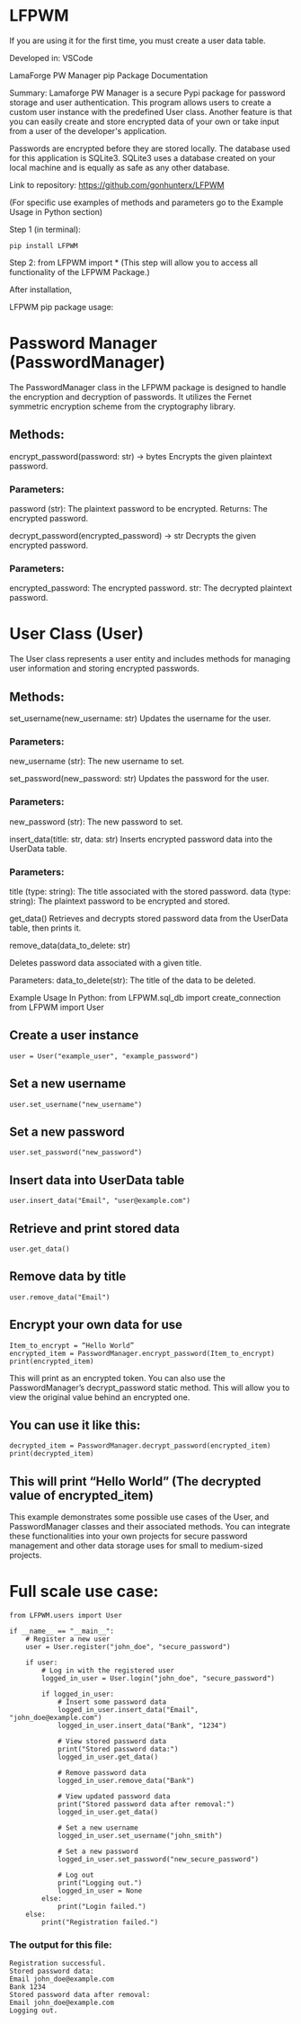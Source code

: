 # LFPWM

If you are using it for the first time, you must create a user data table.

Developed in: VSCode

LamaForge PW Manager pip Package Documentation

Summary:
Lamaforge PW Manager is a secure Pypi package for password storage and user authentication.
This program allows users to create a custom user instance with the predefined User class.
Another feature is that you can easily create and store encrypted data of your own or take input from a user
of the developer's application.

Passwords are encrypted before they are stored locally. The database used for this application is SQLite3.
SQLite3 uses a database created on your local machine and is equally as safe as any other database.

Link to repository: https://github.com/gonhunterx/LFPWM

(For specific use examples of methods and parameters
go to the Example Usage in Python section)

Step 1 (in terminal):

```
pip install LFPWM
```

Step 2: from LFPWM import \*
(This step will allow you to access all functionality of the LFPWM Package.)

After installation,

LFPWM pip package usage:

# Password Manager (PasswordManager)

The PasswordManager class in the LFPWM package is designed to handle the encryption and decryption of passwords. It utilizes the Fernet symmetric encryption scheme from the cryptography library.

## Methods:

encrypt_password(password: str) -> bytes
Encrypts the given plaintext password.

### Parameters:

password (str): The plaintext password to be encrypted.
Returns: The encrypted password.

decrypt_password(encrypted_password) -> str
Decrypts the given encrypted password.

### Parameters:

encrypted_password: The encrypted password.
str: The decrypted plaintext password.

# User Class (User)

The User class represents a user entity and includes methods for managing user information and storing encrypted passwords.

## Methods:

set_username(new_username: str)
Updates the username for the user.

### Parameters:

new_username (str): The new username to set.

set_password(new_password: str)
Updates the password for the user.

### Parameters:

new_password (str): The new password to set.

insert_data(title: str, data: str)
Inserts encrypted password data into the UserData table.

### Parameters:

title (type: string): The title associated with the stored password.
data (type: string): The plaintext password to be encrypted and stored.

get_data()
Retrieves and decrypts stored password data from the UserData table, then prints it.

remove_data(data_to_delete: str)

Deletes password data associated with a given title.

Parameters:
data_to_delete(str): The title of the data to be deleted.

Example Usage
In Python:
from LFPWM.sql_db import create_connection
from LFPWM import User

## Create a user instance

```
user = User("example_user", "example_password")
```

## Set a new username

```
user.set_username("new_username")
```

## Set a new password

```
user.set_password("new_password")
```

## Insert data into UserData table

```
user.insert_data("Email", "user@example.com")
```

## Retrieve and print stored data

```
user.get_data()
```

## Remove data by title

```
user.remove_data("Email")
```

## Encrypt your own data for use

```
Item_to_encrypt = “Hello World”
encrypted_item = PasswordManager.encrypt_password(Item_to_encrypt)
print(encrypted_item)
```

This will print as an encrypted token.
You can also use the PasswordManager’s decrypt_password static method. This will allow you to view the original value behind an encrypted one.

## You can use it like this:

```
decrypted_item = PasswordManager.decrypt_password(encrypted_item)
print(decrypted_item)
```

## This will print “Hello World” (The decrypted value of encrypted_item)

This example demonstrates some possible use cases of the User, and PasswordManager classes and their associated methods.
You can integrate these functionalities into your own projects for secure password management and other data storage uses for small to medium-sized projects.

# Full scale use case:

```
from LFPWM.users import User

if __name__ == "__main__":
    # Register a new user
    user = User.register("john_doe", "secure_password")

    if user:
        # Log in with the registered user
        logged_in_user = User.login("john_doe", "secure_password")

        if logged_in_user:
            # Insert some password data
            logged_in_user.insert_data("Email", "john_doe@example.com")
            logged_in_user.insert_data("Bank", "1234")

            # View stored password data
            print("Stored password data:")
            logged_in_user.get_data()

            # Remove password data
            logged_in_user.remove_data("Bank")

            # View updated password data
            print("Stored password data after removal:")
            logged_in_user.get_data()

            # Set a new username
            logged_in_user.set_username("john_smith")

            # Set a new password
            logged_in_user.set_password("new_secure_password")

            # Log out
            print("Logging out.")
            logged_in_user = None
        else:
            print("Login failed.")
    else:
        print("Registration failed.")

```

### The output for this file:

```
Registration successful.
Stored password data:
Email john_doe@example.com
Bank 1234
Stored password data after removal:
Email john_doe@example.com
Logging out.
```
